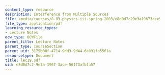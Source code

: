 ```yaml
---
content_type: resource
description: Interference from Multiple Sources
file: /media/courses/8-03-physics-iii-spring-2003/e8d0d7c29e3a19673ace56173afbfa57_lec19.pdf
file_type: application/pdf
learning_resource_types:
- Lecture Notes
ocw_type: OCWFile
parent_title: Lecture Notes
parent_type: CourseSection
parent_uid: 3175b00f-4714-9dd3-9d44-6a091fa5561a
resourcetype: Document
title: lec19.pdf
uid: e8d0d7c2-9e3a-1967-3ace-56173afbfa57
---
```

